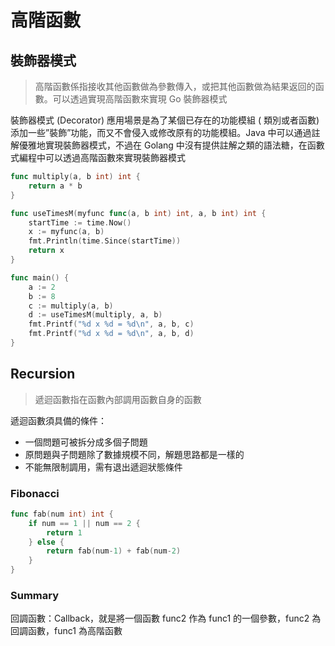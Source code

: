 # 高階函數

## 裝飾器模式

 > 高階函數係指接收其他函數做為參數傳入，或把其他函數做為結果返回的函數。可以透過實現高階函數來實現 Go 裝飾器模式

 裝飾器模式 (Decorator) 應用場景是為了某個已存在的功能模組 ( 類別或者函數) 添加一些”裝飾”功能，而又不會侵入或修改原有的功能模組。Java 中可以通過註解優雅地實現裝飾器模式，不過在 Golang 中沒有提供註解之類的語法糖，在函數式編程中可以透過高階函數來實現裝飾器模式



```go
func multiply(a, b int) int {
	return a * b
}

func useTimesM(myfunc func(a, b int) int, a, b int) int {
	startTime := time.Now()
	x := myfunc(a, b)
	fmt.Println(time.Since(startTime))
	return x
}

func main() {
	a := 2
	b := 8
	c := multiply(a, b)
	d := useTimesM(multiply, a, b)
	fmt.Printf("%d x %d = %d\n", a, b, c)
	fmt.Printf("%d x %d = %d\n", a, b, d)
}
```

## Recursion
> 遞迴函數指在函數內部調用函數自身的函數

遞迴函數須具備的條件：

- 一個問題可被拆分成多個子問題
- 原問題與子問題除了數據規模不同，解題思路都是一樣的
- 不能無限制調用，需有退出遞迴狀態條件

### Fibonacci

```go
func fab(num int) int {
	if num == 1 || num == 2 {
		return 1
	} else {
		return fab(num-1) + fab(num-2)
	}
}
```

### Summary

 回調函數：Callback，就是將一個函數 func2 作為 func1 的一個參數，func2 為回調函數，func1 為高階函數

